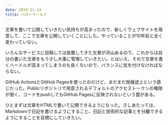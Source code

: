 ```yaml
---
date: 2019-11-14
title: ハローワールド
---
```


<p>文章を書いて公開していきたい気持ちが高まったので、新しくウェブサイトを用意して、ここで文章を公開していくことにした。やっていることが10年前と全く変わっていない。</p>

<p>いろんなサービスに投稿しては放置してきた文章が沢山あるので、これからは自分の書いた文章をもう少し大事に管理していきたい。とはいえ、それで文章を書くハードルが高まってしまうのも良くないので、バランスに気を付けなければならない。</p>

<p>GitHub ActionsとGitHub Pagesを使ったのだけど、まだまだ発展途上という感じだった。Publicリポジトリで用意されるデフォルトのアクセストークンの権限が弱く、コードをpushしてもGitHub Pagesに反映されないという罠がある。</p>

<p>ひとまずは文章をHTMLで書いて公開できるようになった。さしあたっては、Markdownで日記を書けるようにすること、日記と技術的な記事とを分離できるようにすることを目標にしていきたい。</p>
